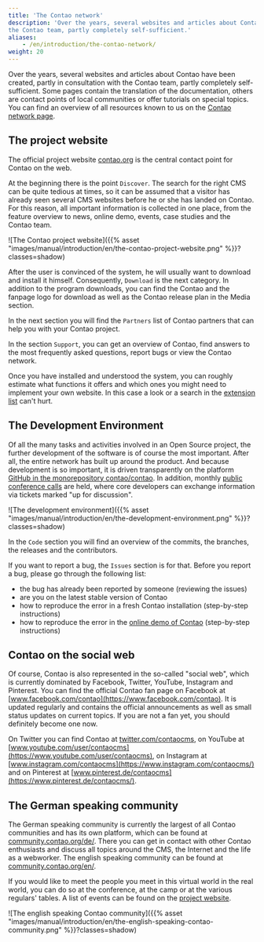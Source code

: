 ```yaml
---
title: 'The Contao network'
description: 'Over the years, several websites and articles about Contao have been created, partly in consultation with 
the Contao team, partly completely self-sufficient.'
aliases:
    - /en/introduction/the-contao-network/
weight: 20
---
```


Over the years, several websites and articles about Contao have been created, partly in consultation with the Contao 
team, partly completely self-sufficient. Some pages contain the translation of the documentation, others are contact 
points of local communities or offer tutorials on special topics. You can find an overview of all resources known to us 
on the [Contao network page](https://contao.org/en/network.html).


## The project website

The official project website [contao.org](https://contao.org/en/) is the central contact point for Contao on the web.

At the beginning there is the point `Discover`. The search for the right CMS can be quite tedious at times, so it can 
be assumed that a visitor has already seen several CMS websites before he or she has landed on Contao. For this reason, 
all important information is collected in one place, from the feature overview to news, online demo, events, case 
studies and the Contao team.

![The Contao project website]({{% asset "images/manual/introduction/en/the-contao-project-website.png" %}}?classes=shadow)

After the user is convinced of the system, he will usually want to download and install it himself. Consequently, 
`Download` is the next category. In addition to the program downloads, you can find the Contao and the fanpage logo for 
download as well as the Contao release plan in the Media section.

In the next section you will find the `Partners` list of Contao partners that can help you with your Contao project.

In the section `Support`, you can get an overview of Contao, find answers to the most frequently asked questions, 
report bugs or view the Contao network.

Once you have installed and understood the system, you can roughly estimate what functions it offers and which ones you 
might need to implement your own website. In this case a look or a search in the 
[extension list](https://extensions.contao.org/) can't hurt.


## The Development Environment

Of all the many tasks and activities involved in an Open Source project, the further development of the software is of 
course the most important. After all, the entire network has built up around the product. And because development is so 
important, it is driven transparently on the platform [GitHub in the monorepository contao/contao](https://github.com/contao/contao/). 
In addition, monthly [public conference calls](https://contao.org/en/contao-calls) are held, where core developers 
can exchange information via tickets marked "up for discussion".

![The development environment]({{% asset "images/manual/introduction/en/the-development-environment.png" %}}?classes=shadow)

In the `Code` section you will find an overview of the commits, the branches, the releases and the contributors.

If you want to report a bug, the `Issues` section is for that. Before you report a bug, please go through the following 
list:

- the bug has already been reported by someone (reviewing the issues)
- are you on the latest stable version of Contao
- how to reproduce the error in a fresh Contao installation (step-by-step instructions)
- how to reproduce the error in the [online demo of Contao](https://demo.contao.org/contao/login) (step-by-step 
  instructions)


## Contao on the social web

Of course, Contao is also represented in the so-called "social web", which is currently dominated by Facebook, Twitter, 
YouTube, Instagram and Pinterest. You can find the official Contao fan page on Facebook at 
[www.facebook.com/contao](https://www.facebook.com/contao). It is updated regularly and contains the official 
announcements as well as small status updates on current topics. If you are not a fan yet, you should definitely become 
one now.

On Twitter you can find Contao at [twitter.com/contaocms](https://twitter.com/contaocms), on YouTube at 
[www.youtube.com/user/contaocms](https://www.youtube.com/user/contaocms), on Instagram at 
[www.instagram.com/contaocms](https://www.instagram.com/contaocms/) and on Pinterest at 
[www.pinterest.de/contaocms](https://www.pinterest.de/contaocms/).


## The German speaking community

The German speaking community is currently the largest of all Contao communities and has its own platform, which can be 
found at [community.contao.org/de/](https://community.contao.org/de/). There you can get in contact with other Contao 
enthusiasts and discuss all topics around the CMS, the Internet and the life as a webworker. The english speaking 
community can be found at [community.contao.org/en/](https://community.contao.org/en/).

If you would like to meet the people you meet in this virtual world in the real world, you can do so at the conference, 
at the camp or at the various regulars' tables. A list of events can be found on the 
[project website](https://contao.org/en/events.html).

![The english speaking Contao community]({{% asset "images/manual/introduction/en/the-english-speaking-contao-community.png" %}}?classes=shadow)
